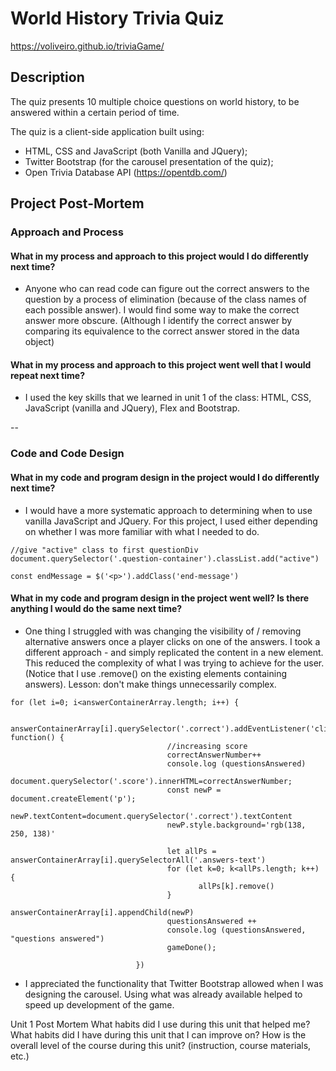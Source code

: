 # World History Trivia Quiz 
https://voliveiro.github.io/triviaGame/

## Description 
The quiz presents 10 multiple choice questions on world history, to be answered within a certain period of time. 

The quiz is a client-side application built using: 
- HTML, CSS and JavaScript (both Vanilla and JQuery); 
- Twitter Bootstrap (for the carousel presentation of the quiz); 
- Open Trivia Database API (https://opentdb.com/)

## Project Post-Mortem

### Approach and Process

#### What in my process and approach to this project would I do differently next time?

- Anyone who can read code can figure out the correct answers to the question by a process of elimination (because of the class names of each possible answer). I would find some way to make the correct answer more obscure. (Although I identify the correct answer by comparing its equivalence to the correct answer stored in the data object) 

#### What in my process and approach to this project went well that I would repeat next time?

- I used the key skills that we learned in unit 1 of the class: HTML, CSS, JavaScript (vanilla and JQuery), Flex and Bootstrap. 

--

### Code and Code Design

#### What in my code and program design in the project would I do differently next time?

- I would have a more systematic approach to determining when to use vanilla JavaScript and JQuery. For this project, I used either depending on whether I was more familiar with what I needed to do. 

```
//give "active" class to first questionDiv 
document.querySelector('.question-container').classList.add("active")
```

```
const endMessage = $('<p>').addClass('end-message')
```

#### What in my code and program design in the project went well? Is there anything I would do the same next time?

- One thing I struggled with was changing the visibility of / removing alternative answers once a player clicks on one of the answers. I took a different approach - and simply replicated the content in a new element. This reduced the complexity of what I was trying to achieve for the user.  (Notice that I use .remove() on the existing elements containing answers). Lesson: don't make things unnecessarily complex. 

```
for (let i=0; i<answerContainerArray.length; i++) { 
                     
                            answerContainerArray[i].querySelector('.correct').addEventListener('click', function() {
                                   //increasing score
                                   correctAnswerNumber++
                                   console.log (questionsAnswered)
                                   document.querySelector('.score').innerHTML=correctAnswerNumber; 
                                   const newP = document.createElement('p'); 
                                   newP.textContent=document.querySelector('.correct').textContent
                                   newP.style.background='rgb(138, 250, 138)'
                                   
                                   let allPs = answerContainerArray[i].querySelectorAll('.answers-text')
                                   for (let k=0; k<allPs.length; k++) {
                                          allPs[k].remove()
                                   }
                                   answerContainerArray[i].appendChild(newP)
                                   questionsAnswered ++
                                   console.log (questionsAnswered, "questions answered")
                                   gameDone(); 

                            })
```
- I appreciated the functionality that Twitter Bootstrap allowed when I was designing the carousel. Using what was already available helped to speed up development of the game. 


 
Unit 1 Post Mortem
What habits did I use during this unit that helped me?
What habits did I have during this unit that I can improve on?
How is the overall level of the course during this unit? (instruction, course materials, etc.)